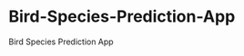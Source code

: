  # Bird-Species-Prediction-App
Bird Species Prediction App
     
          
         
                       
             
             
             
        
                                     
                    
